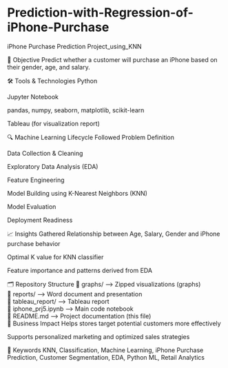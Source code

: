 # Prediction-with-Regression-of-iPhone-Purchase
iPhone Purchase Prediction
Project_using_KNN

📌 Objective
Predict whether a customer will purchase an iPhone based on their gender, age, and salary.

🛠️ Tools & Technologies
Python

Jupyter Notebook

pandas, numpy, seaborn, matplotlib, scikit-learn

Tableau (for visualization report)

🔍 Machine Learning Lifecycle Followed
Problem Definition

Data Collection & Cleaning

Exploratory Data Analysis (EDA)

Feature Engineering

Model Building using K-Nearest Neighbors (KNN)

Model Evaluation

Deployment Readiness

📈 Insights Gathered
Relationship between Age, Salary, Gender and iPhone purchase behavior

Optimal K value for KNN classifier

Feature importance and patterns derived from EDA

🗂️ Repository Structure
📁 graphs/               --> Zipped visualizations (graphs)  
📁 reports/              --> Word document and presentation  
📁 tableau_report/       --> Tableau report  
📄 iphone_prj5.ipynb     --> Main code notebook  
📄 README.md             --> Project documentation (this file)  
🎯 Business Impact
Helps stores target potential customers more effectively

Supports personalized marketing and optimized sales strategies

🚀 Keywords
KNN, Classification, Machine Learning, iPhone Purchase Prediction, Customer Segmentation, EDA, Python ML, Retail Analytics
